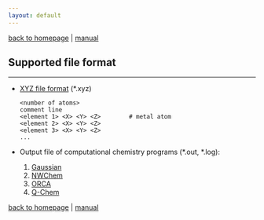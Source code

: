 ```yaml
---
layout: default
---
```

[back to homepage](./) | [manual](./manual.md)

## Supported file format
***

- [XYZ file format](https://en.wikipedia.org/wiki/XYZ_file_format) (*.xyz)

   ```
   <number of atoms>
   comment line
   <element 1> <X> <Y> <Z>        # metal atom
   <element 2> <X> <Y> <Z>
   <element 3> <X> <Y> <Z>
   ...
   ```

- Output file of computational chemistry programs (*.out, *.log): 
  1. [Gaussian](https://gaussian.com/)
  2. [NWChem](http://www.nwchem-sw.org/index.php/Main_Page)
  3. [ORCA](https://orcaforum.kofo.mpg.de/app.php/portal)
  4. [Q-Chem](https://www.q-chem.com)


[back to homepage](./) | [manual](./manual.md)
